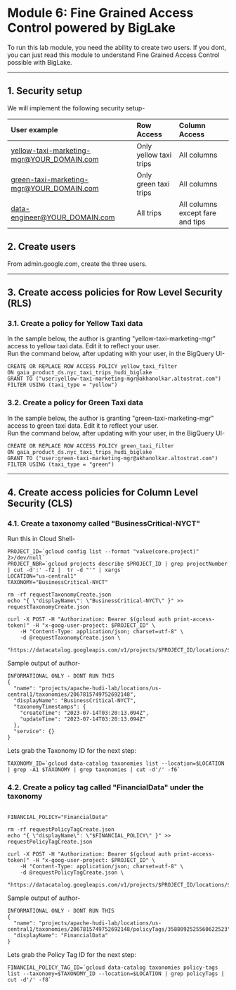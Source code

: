 
# Module 6: Fine Grained Access Control powered by BigLake 

To run this lab module, you need the ability to create two users. If you dont, you can just read this module to understand Fine Grained Access Control possible with BigLake.

<hr>

## 1. Security setup

We will implement the following security setup-

| User example | Row Access | Column Access
| :-- | :--- |  :--- |  
| yellow-taxi-marketing-mgr@YOUR_DOMAIN.com |  Only yellow taxi trips | All columns | 
| green-taxi-marketing-mgr@YOUR_DOMAIN.com |  Only green taxi trips | All columns | 
| data-engineer@YOUR_DOMAIN.com |  All trips | All columns except fare and tips |

## 2. Create users 

From admin.google.com, create the three users.<br>

<hr>

## 3. Create access policies for Row Level Security (RLS)

### 3.1. Create a policy for Yellow Taxi data

In the sample below, the author is granting "yellow-taxi-marketing-mgr" access to yellow taxi data. Edit it to reflect your user.<br>
Run the command below, after updating with your user, in the BigQuery UI-
```
CREATE OR REPLACE ROW ACCESS POLICY yellow_taxi_filter
ON gaia_product_ds.nyc_taxi_trips_hudi_biglake
GRANT TO ("user:yellow-taxi-marketing-mgr@akhanolkar.altostrat.com")
FILTER USING (taxi_type = "yellow")
```

### 3.2. Create a policy for Green Taxi data

In the sample below, the author is granting "green-taxi-marketing-mgr" access to green taxi data. Edit it to reflect your user.<br>
Run the command below, after updating with your user, in the BigQuery UI-
```
CREATE OR REPLACE ROW ACCESS POLICY green_taxi_filter
ON gaia_product_ds.nyc_taxi_trips_hudi_biglake
GRANT TO ("user:green-taxi-marketing-mgr@akhanolkar.altostrat.com")
FILTER USING (taxi_type = "green")
```

<hr>

## 4. Create access policies for Column Level Security (CLS)

### 4.1. Create a taxonomy called "BusinessCritical-NYCT"

Run this in Cloud Shell-
```
PROJECT_ID=`gcloud config list --format "value(core.project)" 2>/dev/null`
PROJECT_NBR=`gcloud projects describe $PROJECT_ID | grep projectNumber | cut -d':' -f2 |  tr -d "'" | xargs`
LOCATION="us-central1"
TAXONOMY="BusinessCritical-NYCT"

rm -rf requestTaxonomyCreate.json
echo "{ \"displayName\": \"BusinessCritical-NYCT\" }" >>  requestTaxonomyCreate.json

curl -X POST -H "Authorization: Bearer $(gcloud auth print-access-token)" -H "x-goog-user-project: $PROJECT_ID" \
    -H "Content-Type: application/json; charset=utf-8" \
    -d @requestTaxonomyCreate.json \
    "https://datacatalog.googleapis.com/v1/projects/$PROJECT_ID/locations/$LOCATION/taxonomies"

```

Sample output of author-
```
INFORMATIONAL ONLY - DONT RUN THIS
{
  "name": "projects/apache-hudi-lab/locations/us-central1/taxonomies/2067815749752692148",
  "displayName": "BusinessCritical-NYCT",
  "taxonomyTimestamps": {
    "createTime": "2023-07-14T03:20:13.094Z",
    "updateTime": "2023-07-14T03:20:13.094Z"
  },
  "service": {}
}
```

Lets grab the Taxonomy ID for the next step:
```
TAXONOMY_ID=`gcloud data-catalog taxonomies list --location=$LOCATION | grep -A1 $TAXONOMY | grep taxonomies | cut -d'/' -f6`
```

### 4.2. Create a policy tag called "FinancialData" under the taxonomy

```

FINANCIAL_POLICY="FinancialData"

rm -rf requestPolicyTagCreate.json
echo "{ \"displayName\": \"$FINANCIAL_POLICY\" }" >>  requestPolicyTagCreate.json

curl -X POST -H "Authorization: Bearer $(gcloud auth print-access-token)" -H "x-goog-user-project: $PROJECT_ID" \
    -H "Content-Type: application/json; charset=utf-8" \
    -d @requestPolicyTagCreate.json \
    "https://datacatalog.googleapis.com/v1/projects/$PROJECT_ID/locations/$LOCATION/taxonomies/$TAXONOMY_ID/policyTags"

```

Sample output of author-
```
INFORMATIONAL ONLY - DONT RUN THIS
{
  "name": "projects/apache-hudi-lab/locations/us-central1/taxonomies/2067815749752692148/policyTags/3588092525560622523",
  "displayName": "FinancialData"
}
```

Lets grab the Policy Tag ID for the next step:
```
FINANCIAL_POLICY_TAG_ID=`gcloud data-catalog taxonomies policy-tags list --taxonomy=$TAXONOMY_ID --location=$LOCATION | grep policyTags | cut -d'/' -f8`
```
